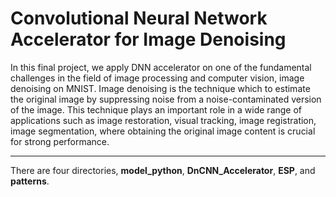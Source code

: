 # Convolutional Neural Network Accelerator for Image Denoising

In this final project, we apply DNN accelerator on one of the fundamental challenges in the field of image processing and computer vision, image denoising on MNIST.
Image denoising is the technique which to estimate the original image by suppressing noise from a noise-contaminated version of the image.
This technique plays an important role in a wide range of applications such as image restoration, visual tracking, image registration, image segmentation, where obtaining the original image content is crucial for strong performance.

---
There are four directories, **model_python**, **DnCNN_Accelerator**, **ESP**, and **patterns**.
